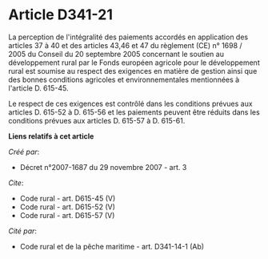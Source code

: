 # Article D341-21

La perception de l'intégralité des paiements accordés en application des articles 37 à 40 et des articles 43,46 et 47 du
règlement (CE) n° 1698 / 2005 du Conseil du 20 septembre 2005 concernant le soutien au développement rural par le Fonds
européen agricole pour le développement rural est soumise au respect des exigences en matière de gestion ainsi que des bonnes
conditions agricoles et environnementales mentionnées à l'article D. 615-45. 

Le respect de ces exigences est contrôlé dans les conditions prévues aux articles D. 615-52 à D. 615-56 et les paiements
peuvent être réduits dans les conditions prévues aux articles D. 615-57 à D. 615-61.

**Liens relatifs à cet article**

_Créé par_:

  - Décret n°2007-1687 du 29 novembre 2007 - art. 3

_Cite_:

  - Code rural - art. D615-45 (V)
  - Code rural - art. D615-52 (V)
  - Code rural - art. D615-57 (V)

_Cité par_:

  - Code rural et de la pêche maritime - art. D341-14-1 (Ab)
